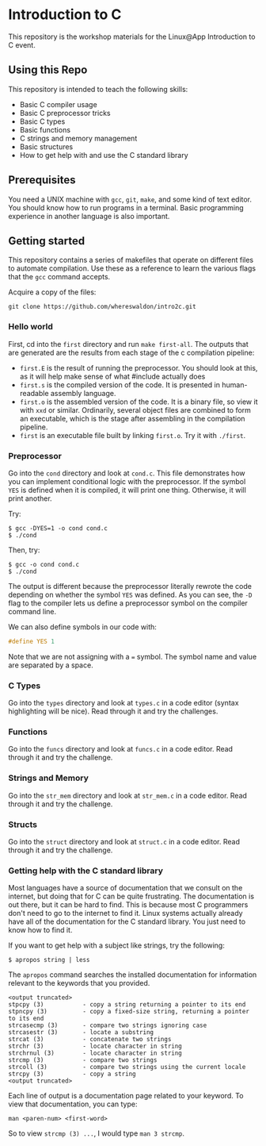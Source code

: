 # Introduction to C

This repository is the workshop materials for the Linux@App Introduction to C
event.

## Using this Repo

This repository is intended to teach the following skills:

* Basic C compiler usage
* Basic C preprocessor tricks
* Basic C types
* Basic functions
* C strings and memory management
* Basic structures
* How to get help with and use the C standard library

## Prerequisites

You need a UNIX machine with `gcc`, `git`, `make`, and some kind of text editor. You should know how
to run programs in a terminal. Basic programming experience in another language is also important.

## Getting started

This repository contains a series of makefiles that operate on different files to
automate compilation. Use these as a reference to learn the various flags that the
`gcc` command accepts.

Acquire a copy of the files:
```
git clone https://github.com/whereswaldon/intro2c.git
```

### Hello world
First, cd into the `first` directory and run `make first-all`. The outputs that are generated
are the results from each stage of the c compilation pipeline:

* `first.E` is the result of running the preprocessor. You should look at this, as it will help make sense of what #include actually does
* `first.s` is the compiled version of the code. It is presented in human-readable assembly language.
* `first.o` is the assembled version of the code. It is a binary file, so view it with `xxd` or similar. Ordinarily, several object files are combined to form an executable, which is the stage after assembling in the compilation pipeline.
* `first` is an executable file built by linking `first.o`. Try it with `./first`.

### Preprocessor

Go into the `cond` directory and look at `cond.c`. This file demonstrates how you can implement
conditional logic with the preprocessor. If the symbol `YES` is defined when it is compiled, it
will print one thing. Otherwise, it will print another.

Try:
```
$ gcc -DYES=1 -o cond cond.c
$ ./cond
```

Then, try:
```
$ gcc -o cond cond.c
$ ./cond
```

The output is different because the preprocessor literally rewrote the code depending on whether the
symbol `YES` was defined. As you can see, the `-D` flag to the compiler lets us define a preprocessor
symbol on the compiler command line.

We can also define symbols in our code with:
```c
#define YES 1
```
Note that we are not assigning with a `=` symbol. The symbol name and value are separated by a space.

### C Types

Go into the `types` directory and look at `types.c` in a code editor (syntax highlighting will be nice). Read through it and try the challenges.

### Functions

Go into the `funcs` directory and look at `funcs.c` in a code editor. Read through it and try the challenge.

### Strings and Memory

Go into the `str_mem` directory and look at `str_mem.c` in a code editor. Read through it and try the challenge.

### Structs

Go into the `struct` directory and look at `struct.c` in a code editor. Read through it and try the challenge.

### Getting help with the C standard library

Most languages have a source of documentation that we consult on the internet, but doing that for C
can be quite frustrating. The documentation is out there, but it can be hard to find. This is because
most C programmers don't need to go to the internet to find it. Linux systems actually already have
all of the documentation for the C standard library. You just need to know how to find it.

If you want to get help with a subject like strings, try the following:
```
$ apropos string | less
```
The `apropos` command searches the installed documentation for information relevant to the keywords
that you provided.

```
<output truncated>
stpcpy (3)           - copy a string returning a pointer to its end
stpncpy (3)          - copy a fixed-size string, returning a pointer to its end
strcasecmp (3)       - compare two strings ignoring case
strcasestr (3)       - locate a substring
strcat (3)           - concatenate two strings
strchr (3)           - locate character in string
strchrnul (3)        - locate character in string
strcmp (3)           - compare two strings
strcoll (3)          - compare two strings using the current locale
strcpy (3)           - copy a string
<output truncated>
```

Each line of output is a documentation page related to your keyword. To view that documentation,
you can type:
```
man <paren-num> <first-word>
```
So to view `strcmp (3) ...`, I would type `man 3 strcmp`.
